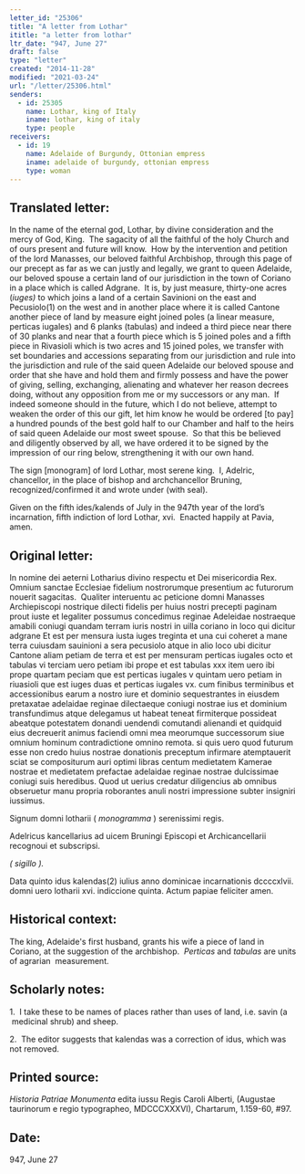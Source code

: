 ```yaml
---
letter_id: "25306"
title: "A letter from Lothar"
ititle: "a letter from lothar"
ltr_date: "947, June 27"
draft: false
type: "letter"
created: "2014-11-28"
modified: "2021-03-24"
url: "/letter/25306.html"
senders:
  - id: 25305
    name: Lothar, king of Italy
    iname: lothar, king of italy
    type: people
receivers:
  - id: 19
    name: Adelaide of Burgundy, Ottonian empress
    iname: adelaide of burgundy, ottonian empress
    type: woman
---
```

<h2> Translated letter:</h2><p>In the name of the eternal god, Lothar, by divine consideration and the mercy of God, King.&nbsp; The sagacity of all the faithful of the holy Church and of ours present and future will know.&nbsp; How by the intervention and petition of the lord Manasses, our beloved faithful Archbishop, through this page of our precept as far as we can justly and legally, we grant to queen Adelaide, our beloved spouse a certain land of our jurisdiction in the town of Coriano in a place which is called Adgrane.&nbsp; It is, by just measure, thirty-one acres (<i>iuges)</i> to which joins a land of a certain Savinioni on the east and Pecusiolo(1) on the west and in another place where it is called Cantone another piece of land by measure eight joined poles (a linear measure, perticas iugales) and 6 planks (tabulas) and indeed a third piece near there of 30 planks and near that a fourth piece which is 5 joined poles and a fifth piece in Rivasioli which is two acres and 15 joined poles, we transfer with set boundaries and accessions separating from our jurisdiction and rule into the jurisdiction and rule of the said queen Adelaide our beloved spouse and order that she have and hold them and firmly possess and have the power of giving, selling, exchanging, alienating and whatever her reason decrees doing, without any opposition from me or my successors or any man.&nbsp; If indeed someone should in the future, which I do not believe, attempt to weaken the order of this our gift, let him know he would be ordered [to pay] a hundred pounds of the best gold half to our Chamber and half to the heirs of said queen Adelaide our most sweet spouse.&nbsp; So that this be believed and diligently observed by all, we have ordered it to be signed by the impression of our ring below, strengthening it with our own hand.</p><p>The sign [monogram] of lord Lothar, most serene king.&nbsp; I, Adelric, chancellor, in the place of bishop and archchancellor Bruning, recognized/confirmed it and wrote under (with seal).</p><p>Given on the fifth ides/kalends of July in the 947th year of the lord’s incarnation, fifth indiction of lord Lothar, xvi.&nbsp; Enacted happily at Pavia, amen. &nbsp;</p><h2 class="mt-4"> Original letter:</h2><p>In nomine dei aeterni Lotharius divino respectu et Dei misericordia Rex.&nbsp; Omnium sanctae Ecclesiae fidelium nostrorumque presentium ac futurorum nouerit sagacitas.&nbsp; Qualiter interuentu ac peticione domni Manasses Archiepiscopi nostrique dilecti fidelis per huius nostri precepti paginam prout iuste et legaliter possumus concedimus reginae Adeleidae nostraeque amabili coniugi quandam terram iuris nostri in uilla coriano in loco qui dicitur adgrane Et est per mensura iusta iuges treginta et una cui coheret a mane terra cuiusdam sauinioni a sera pecusiolo atque in alio loco ubi dicitur Cantone aliam petiam de terra et est per mensuram perticas iugales octo et tabulas vi terciam uero petiam ibi prope et est tabulas xxx item uero ibi prope quartam peciam que est perticas iugales v quintam uero petiam in riuasioli que est iuges duas et perticas iugales vx. cum finibus terminibus et accessionibus earum a nostro iure et dominio sequestrantes in eiusdem pretaxatae adelaidae reginae dilectaeque coniugi nostrae ius et dominium transfundimus atque delegamus ut habeat teneat firmiterque possideat abeatque potestatem donandi uendendi comutandi alienandi et quidquid eius decreuerit animus faciendi omni mea meorumque successorum siue omnium hominum contradictione omnino remota. si quis uero quod futurum esse non credo huius nostrae donationis preceptum infirmare atemptauerit sciat se compositurum auri optimi libras centum medietatem Kamerae nostrae et medietatem prefactae adelaidae reginae nostrae dulcissimae coniugi suis heredibus. Quod ut uerius credatur diligencius ab omnibus obseruetur manu propria roborantes anuli nostri impressione subter insigniri iussimus.</p><p>Signum domni lotharii (<i> monogramma</i> ) serenissimi regis.</p><p>Adelricus kancellarius ad uicem Bruningi Episcopi et Archicancellarii recognoui et subscripsi.</p><p><i>( sigillo ).</i></p><p>Data quinto idus kalendas(2) iulius anno dominicae incarnationis dccccxlvii. domni uero lotharii xvi. indiccione quinta. Actum papiae feliciter amen.</p><h2 class="mt-4"> Historical context:</h2><p>The king, Adelaide's first husband, grants his wife a piece of land in Coriano, at the suggestion of the archbishop. &nbsp;<em>Perticas</em> and <em>tabulas</em> are units of agrarian &nbsp;measurement.</p><h2 class="mt-4"> Scholarly notes:</h2><p>1. &nbsp;I take these to be names of places rather than uses of land, i.e. savin (a &nbsp;medicinal shrub) and sheep.</p><p>2. &nbsp;The editor suggests that kalendas was a correction of idus, which was not removed.</p><h2 class="mt-4"> Printed source:</h2><p><em>Historia Patriae Monumenta</em> edita iussu Regis Caroli Alberti, (Augustae taurinorum e regio typographeo, MDCCCXXXVI), Chartarum, 1.159-60, #97.</p><h2 class="mt-4"> Date:</h2>947, June 27
